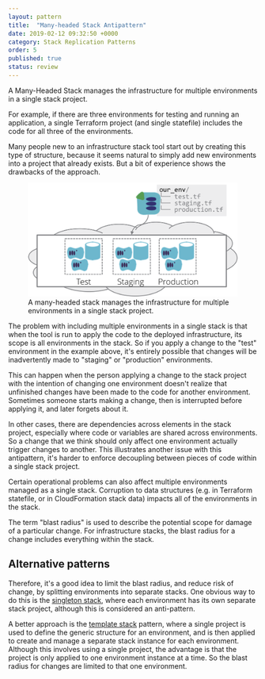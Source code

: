 ```yaml
---
layout: pattern
title:  "Many-headed Stack Antipattern"
date: 2019-02-12 09:32:50 +0000
category: Stack Replication Patterns
order: 5
published: true
status: review
---
```


A Many-Headed Stack manages the infrastructure for multiple environments in a single stack project.

For example, if there are three environments for testing and running an application, a single Terraform project (and single statefile) includes the code for all three of the environments.

Many people new to an infrastructure stack tool start out by creating this type of structure, because it seems natural to simply add new environments into a project that already exists. But a bit of experience shows the drawbacks of the approach.


<figure>
  <img src="images/many-headed-stack.png" alt="A many-headed stack manages the infrastructure for multiple environments in a single stack project"/>
  <figcaption>A many-headed stack manages the infrastructure for multiple environments in a single stack project.</figcaption>
</figure>


The problem with including multiple environments in a single stack is that when the tool is run to apply the code to the deployed infrastructure, its scope is all environments in the stack. So if you apply a change to the "test" environment in the example above, it's entirely possible that changes will be inadvertently made to "staging" or "production" environments. 

This can happen when the person applying a change to the stack project with the intention of changing one environment doesn't realize that unfinished changes have been made to the code for another environment. Sometimes someone starts making a change, then is interrupted before applying it, and later forgets about it.

In other cases, there are dependencies across elements in the stack project, especially where code or variables are shared across environments. So a change that we think should only affect one environment actually trigger changes to another. This illustrates another issue with this antipattern, it's harder to enforce decoupling between pieces of code within a single stack project.

Certain operational problems can also affect multiple environments managed as a single stack. Corruption to data structures (e.g. in Terraform statefile, or in CloudFormation stack data) impacts all of the environments in the stack.

The term "blast radius" is used to describe the potential scope for damage of a particular change. For infrastructure stacks, the blast radius for a change includes everything within the stack.


## Alternative patterns

Therefore, it's a good idea to limit the blast radius, and reduce risk of change, by splitting environments into separate stacks. One obvious way to do this is the [singleton stack](singleton-stack.html), where each environment has its own separate stack project, although this is considered an anti-pattern.

A better approach is the [template stack](template-stack.html) pattern, where a single project is used to define the generic structure for an environment, and is then applied to create and manage a separate stack instance for each environment. Although this involves using a single project, the advantage is that the project is only applied to one environment instance at a time. So the blast radius for changes are limited to that one environment.
